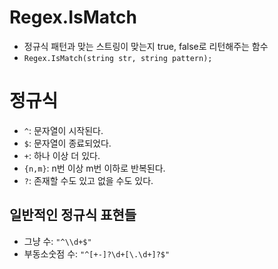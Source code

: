 # Regex.IsMatch
- 정규식 패턴과 맞는 스트링이 맞는지 true, false로 리턴해주는 함수
- `Regex.IsMatch(string str, string pattern);`
# 정규식 
- `^`: 문자열이 시작된다.
- `$`: 문자열이 종료되었다.
- `+`: 하나 이상 더 있다.
- `{n,m}`: n번 이상 m번 이하로 반복된다.
- `?`: 존재할 수도 있고 없을 수도 있다.

## 일반적인 정규식 표현들
- 그냥 수: `"^\\d+$"`
- 부동소숫점 수: `"^[+-]?\d+[\.\d+]?$"`

